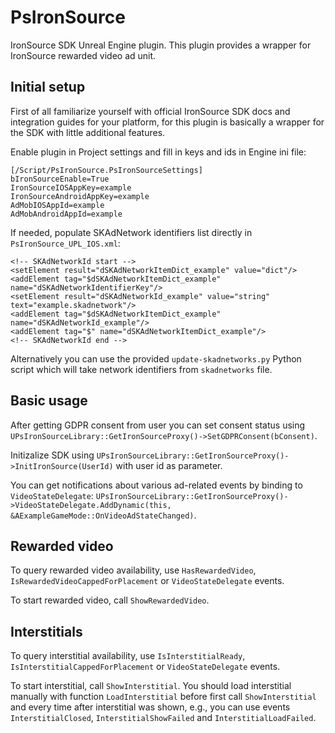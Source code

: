 # PsIronSource
IronSource SDK Unreal Engine plugin.
This plugin provides a wrapper for IronSource rewarded video ad unit.

## Initial setup
First of all familiarize yourself with official IronSource SDK docs and integration guides for your platform, for this plugin is basically a wrapper for the SDK with little additional features.

Enable plugin in Project settings and fill in keys and ids in Engine ini file:
```
[/Script/PsIronSource.PsIronSourceSettings]
bIronSourceEnable=True
IronSourceIOSAppKey=example
IronSourceAndroidAppKey=example
AdMobIOSAppId=example
AdMobAndroidAppId=example
```

If needed, populate SKAdNetwork identifiers list directly in `PsIronSource_UPL_IOS.xml`:
```
<!-- SKAdNetworkId start -->
<setElement result="dSKAdNetworkItemDict_example" value="dict"/>
<addElement tag="$dSKAdNetworkItemDict_example" name="dSKAdNetworkIdentifierKey"/>
<setElement result="dSKAdNetworkId_example" value="string" text="example.skadnetwork"/>
<addElement tag="$dSKAdNetworkItemDict_example" name="dSKAdNetworkId_example"/>
<addElement tag="$" name="dSKAdNetworkItemDict_example"/>
<!-- SKAdNetworkId end -->
```

Alternatively you can use the provided `update-skadnetworks.py` Python script which will take network identifiers from `skadnetworks` file.

## Basic usage

After getting GDPR consent from user you can set consent status using `UPsIronSourceLibrary::GetIronSourceProxy()->SetGDPRConsent(bConsent)`.

Initizalize SDK using `UPsIronSourceLibrary::GetIronSourceProxy()->InitIronSource(UserId)` with user id as parameter.

You can get notifications about various ad-related events by binding to `VideoStateDelegate`: `UPsIronSourceLibrary::GetIronSourceProxy()->VideoStateDelegate.AddDynamic(this, &AExampleGameMode::OnVideoAdStateChanged)`.

## Rewarded video

To query rewarded video availability, use `HasRewardedVideo`, `IsRewardedVideoCappedForPlacement` or `VideoStateDelegate` events.

To start rewarded video, call `ShowRewardedVideo`.

## Interstitials

To query interstitial availability, use `IsInterstitialReady`, `IsInterstitialCappedForPlacement` or `VideoStateDelegate` events. 

To start interstitial, call `ShowInterstitial`. You should load interstitial manually with function `LoadInterstitial` before first call `ShowInterstitial` and every time after interstitial was shown, e.g., you can use events `InterstitialClosed`, `InterstitialShowFailed` and `InterstitialLoadFailed`.